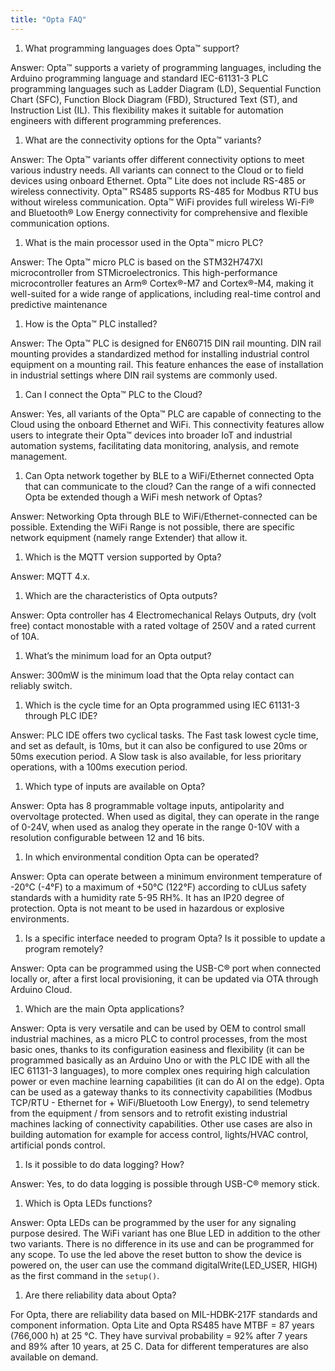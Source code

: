 ```yaml
---
title: "Opta FAQ"
---
```


1. What programming languages does Opta™ support?

Answer: Opta™ supports a variety of programming languages, including the Arduino programming language and standard IEC-61131-3 PLC programming languages such as Ladder Diagram (LD), Sequential Function Chart (SFC), Function Block Diagram (FBD), Structured Text (ST), and Instruction List (IL). This flexibility makes it suitable for automation engineers with different programming preferences.

1. What are the connectivity options for the Opta™ variants?

Answer: The Opta™ variants offer different connectivity options to meet various industry needs. All variants can connect to the Cloud or to field devices using onboard Ethernet. Opta™ Lite does not include RS-485 or wireless connectivity. Opta™ RS485 supports RS-485 for Modbus RTU bus without wireless communication. Opta™ WiFi provides full wireless Wi-Fi® and Bluetooth® Low Energy connectivity for comprehensive and flexible communication options.

1. What is the main processor used in the Opta™ micro PLC?

Answer: The Opta™ micro PLC is based on the STM32H747XI microcontroller from STMicroelectronics. This high-performance microcontroller features an Arm® Cortex®-M7 and Cortex®-M4, making it well-suited for a wide range of applications, including real-time control and predictive maintenance

1. How is the Opta™ PLC installed?

Answer: The Opta™ PLC is designed for EN60715 DIN rail mounting. DIN rail mounting provides a standardized method for installing industrial control equipment on a mounting rail. This feature enhances the ease of installation in industrial settings where DIN rail systems are commonly used.

1. Can I connect the Opta™ PLC to the Cloud?

Answer: Yes, all variants of the Opta™ PLC are capable of connecting to the Cloud using the onboard Ethernet and WiFi. This connectivity features allow users to integrate their Opta™ devices into broader IoT and industrial automation systems, facilitating data monitoring, analysis, and remote management.

1. Can Opta network together by BLE to a WiFi/Ethernet connected Opta that can communicate to the cloud? Can the range of a wifi connected Opta be extended though a WiFi mesh network of Optas?

Answer: Networking Opta through BLE to WiFi/Ethernet-connected can be possible. Extending the WiFi Range is not possible, there are specific network equipment (namely range Extender) that allow it.

1. Which is the MQTT version supported by Opta?

Answer: MQTT 4.x.

1. Which are the characteristics of Opta outputs?

Answer: Opta controller has 4 Electromechanical Relays Outputs, dry (volt free) contact monostable with a rated voltage of 250V and a rated current of 10A.

1. What’s the minimum load for an Opta output?

Answer: 300mW is the minimum load that the Opta relay contact can reliably switch.

1. Which is the cycle time for an Opta programmed using IEC 61131-3 through PLC IDE?

Answer: PLC IDE offers two cyclical tasks. The Fast task lowest cycle time, and set as default, is 10ms, but it can also be configured to use 20ms or 50ms execution period. A Slow task is also available, for less prioritary operations, with a 100ms execution period.

1. Which type of inputs are available on Opta?

Answer: Opta has 8 programmable voltage inputs, antipolarity and overvoltage protected. When used as digital, they can operate in the range of 0-24V, when used as analog they operate in the range 0-10V with a resolution configurable between 12 and 16 bits.

1. In which environmental condition Opta can be operated?

Answer: Opta can operate between a minimum environment temperature of -20°C (-4°F) to a maximum of +50°C (122°F) according to cULus safety standards with a humidity rate 5-95 RH%. It has an IP20 degree of protection. Opta is not meant to be used in hazardous or explosive environments.

1. Is a specific interface needed to program Opta? Is it possible to update a program remotely?

Answer: Opta can be programmed using the USB-C® port when connected locally or, after a first local provisioning, it can be updated via OTA through Arduino Cloud.

1. Which are the main Opta applications?

Answer: Opta is very versatile and can be used by OEM to control small industrial machines, as a micro PLC to control processes, from the most basic ones, thanks to its configuration easiness and flexibility (it can be programmed basically as an Arduino Uno or with the PLC IDE with all the IEC 61131-3 languages), to more complex ones requiring high calculation power or even machine learning capabilities (it can do AI on the edge). Opta can be used as a gateway thanks to its connectivity capabilities (Modbus TCP/RTU - Ethernet for + WiFi/Bluetooth Low Energy), to send telemetry from the equipment / from sensors and to retrofit existing industrial machines lacking of connectivity capabilities. Other use cases are also in building automation for example for access control, lights/HVAC control, artificial ponds control.

1. Is it possible to do data logging? How?

Answer: Yes, to do data logging is possible through USB-C® memory stick.

1. Which is Opta LEDs functions?

Answer: Opta LEDs can be programmed by the user for any signaling purpose desired. The WiFi variant has one Blue LED in addition to the other two variants. There is no difference in its use and can be programmed for any scope. To use the led above the reset button to show the device is powered on, the user can use the command digitalWrite(LED_USER, HIGH) as the first command in the `setup()`.

1. Are there reliability data about Opta?

For Opta, there are reliability data based on MIL-HDBK-217F standards and component information. Opta Lite and Opta RS485 have MTBF = 87 years (766,000 h) at 25 °C. They have survival probability = 92% after 7 years and 89% after 10 years, at 25 C. Data for different temperatures are also available on demand.

